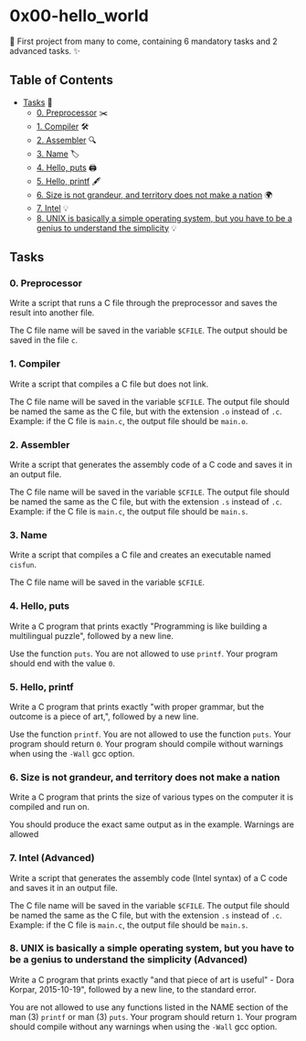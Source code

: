 # 0x00-hello_world

🌟 First project from many to come, containing 6 mandatory tasks and 2 advanced tasks. ✨

## Table of Contents

- [Tasks](#tasks) 📝
  - [0. Preprocessor](#0-preprocessor) ✂️
  - [1. Compiler](#1-compiler) 🛠️
  - [2. Assembler](#2-assembler) 🔍
  - [3. Name](#3-name) 🏷️
  - [4. Hello, puts](#4-hello-puts) 🖨️
  - [5. Hello, printf](#5-hello-printf) 🖋️
  - [6. Size is not grandeur, and territory does not make a nation](#6-size-is-not-grandeur-and-territory-does-not-make-a-nation) 🌍
  - [7. Intel](#7-intel-advanced) 💡
  - [8. UNIX is basically a simple operating system, but you have to be a genius to understand the simplicity](#8-unix-is-basically-a-simple-operating-system-but-you-have-to-be-a-genius-to-understand-the-simplicity-advanced) 💡

## Tasks

### 0. Preprocessor

Write a script that runs a C file through the preprocessor and saves the result into another file.

The C file name will be saved in the variable `$CFILE`.
The output should be saved in the file `c`.

### 1. Compiler

Write a script that compiles a C file but does not link.

The C file name will be saved in the variable `$CFILE`.
The output file should be named the same as the C file, but with the extension `.o` instead of `.c`.
Example: if the C file is `main.c`, the output file should be `main.o`.

### 2. Assembler

Write a script that generates the assembly code of a C code and saves it in an output file.

The C file name will be saved in the variable `$CFILE`.
The output file should be named the same as the C file, but with the extension `.s` instead of `.c`.
Example: if the C file is `main.c`, the output file should be `main.s`.

### 3. Name

Write a script that compiles a C file and creates an executable named `cisfun`.

The C file name will be saved in the variable `$CFILE`.

### 4. Hello, puts

Write a C program that prints exactly "Programming is like building a multilingual puzzle", followed by a new line.

Use the function `puts`.
You are not allowed to use `printf`.
Your program should end with the value `0`.

### 5. Hello, printf

Write a C program that prints exactly "with proper grammar, but the outcome is a piece of art,", followed by a new line.

Use the function `printf`.
You are not allowed to use the function `puts`.
Your program should return `0`.
Your program should compile without warnings when using the `-Wall` gcc option.

### 6. Size is not grandeur, and territory does not make a nation

Write a C program that prints the size of various types on the computer it is compiled and run on.

You should produce the exact same output as in the example.
Warnings are allowed

### 7. Intel (Advanced)

Write a script that generates the assembly code (Intel syntax) of a C code and saves it in an output file.

The C file name will be saved in the variable `$CFILE`.
The output file should be named the same as the C file, but with the extension `.s` instead of `.c`.
Example: if the C file is `main.c`, the output file should be `main.s`.

### 8. UNIX is basically a simple operating system, but you have to be a genius to understand the simplicity (Advanced)

Write a C program that prints exactly "and that piece of art is useful\" - Dora Korpar, 2015-10-19", followed by a new line, to the standard error.

You are not allowed to use any functions listed in the NAME section of the man (3) `printf` or man (3) `puts`.
Your program should return `1`.
Your program should compile without any warnings when using the `-Wall` gcc option.
